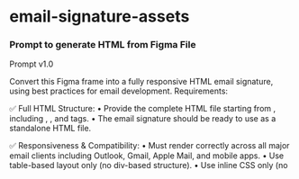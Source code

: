 # email-signature-assets

### Prompt to generate HTML from Figma File ###

Prompt v1.0

Convert this Figma frame into a fully responsive HTML email signature, using best practices for email development.
Requirements:

✅ Full HTML Structure:
	•	Provide the complete HTML file starting from <!DOCTYPE html>, including <html>, <head>, and <body> tags.
	•	The email signature should be ready to use as a standalone HTML file.

✅ Responsiveness & Compatibility:
	•	Must render correctly across all major email clients including Outlook, Gmail, Apple Mail, and mobile apps.
	•	Use table-based layout only (no div-based structure).
	•	Use inline CSS only (no <style> tags or external CSS).
	•	Avoid using media queries.

✅ Images & Icons:
	•	Do not convert icons to SVG.
	•	All images and icons should be standard image placeholders (preferably PNG or JPEG) with descriptive alt text.
	•	Use placeholder image paths (e.g., src="image-placeholder.png").
	•	Specify width and height for all images to prevent layout shifting.
	•	No background images—use solid color backgrounds for better email client support.

✅ Design & Dark Mode:
	•	Must display correctly in both dark mode and light mode.
	•	Black and white colors have been used to automatically adapt between modes.
	•	For lighter text, I’ve used a specific grey color that works well in both modes — this must remain unchanged.

✅ Styling:
	•	All links must have text-decoration: none; and maintain proper accessibility contrast.
	•	Fallback fonts: Arial, Helvetica, sans-serif.
	•	All text must be selectable and live (no text as images).
	•	Avoid fixed heights to ensure flexible rendering across email clients.
	•	Use padding and spacing carefully to ensure consistent alignment.

✅ Functionality & Accessibility:
	•	All phone numbers, email addresses, and URLs must be clickable.
	•	The signature must degrade gracefully when images are disabled.
	•	Provide a version that can be previewed with and without images loaded.

✅ Deliverables:
	•	Full, production-ready HTML file with complete structure and inline CSS.
	•	Include clear comments in the code where images, icons, or text will need to be updated.

✅ Important:
	•	Do not use SVGs. Only use raster image placeholders (PNG or JPEG).
	•	Use only email-safe, web-standard fonts.